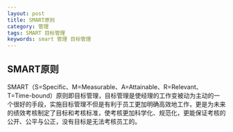 ```yaml
---
layout: post
title: SMART原则
category: 管理
tags: SMART 目标管理
keywords: smart 管理 目标管理
---
```


## SMART原则

SMART（S=Specific、M=Measurable、A=Attainable、R=Relevant、T=Time-bound）原则即目标管理，目标管理是使经理的工作变被动为主动的一个很好的手段，实施目标管理不但是有利于员工更加明确高效地工作，更是为未来的绩效考核制定了目标和考核标准，使考核更加科学化、规范化，更能保证考核的公开、公平与公正，没有目标是无法考核员工的。

